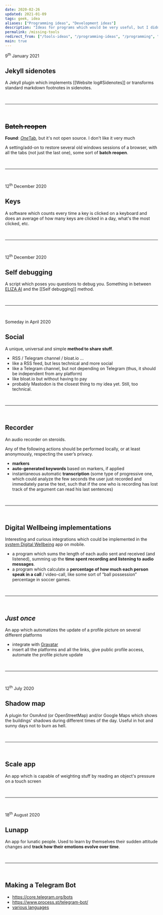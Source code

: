 ```yaml
---
date: 2020-02-26
updated: 2021-01-09
tags: geek, idea
aliases: ["Programming ideas", "Development ideas"]
description: "Ideas for programs which would be very useful, but I didn't find yet"
permalink: /missing-tools
redirect_from: ["/tools-ideas", "/programming-ideas", "/programming", "/development-ideas", "/developing", "/developing-ideas", "/apps-ideas", "/programs", "/ideas", "/missing-apps", "/missing-programs"]
main: true
---
```

<p class="date">9<sup>th</sup> January 2021</p>

## Jekyll sidenotes

A Jekyll plugin which implements [[Website log#Sidenotes]] or transforms standard markdown footnotes in sidenotes.

<br>

***

<br>

## ~~Batch reopen~~

**Found**: [*One*Tab](https://www.one-tab.com/), but it's not open source. I don't like it very much

A setting/add-on to restore several old windows sessions of a browser, with all the tabs (not just the last one), some sort of **batch reopen**.

<br>

***

<br>

<p class="date">12<sup>th</sup> December 2020</p>

## Keys

A software which counts every time a key is clicked on a keyboard and does an average of how many keys are clicked in a day, what's the most clicked, etc.

<br>

***

<br>

<p class="date">12<sup>th</sup> December 2020</p>

## Self debugging

A script which poses you questions to debug you. Something in between [ELIZA AI](http://www.med-ai.com/models/eliza.html "ELIZA is a computer program that emulates a Rogerian psychotherapist") and the [[Self debugging]] method.

<br>

***

<br>

<p class="date">Someday in April 2020</p>

## Social

A unique, universal and simple **method to share stuff**.

- RSS / Telegram channel / bloat.io … 
- like a RSS feed, but less technical and more social
- like a Telegram channel, but not depending on Telegram (thus, it should be independent from any platform)
- like bloat.io but without having to pay
- probably Mastodon is the closest thing to my idea yet. Still, too technical.

<br>

***

<br>

## Recorder

An audio recorder on steroids.

<div class="yellow box">
	Any of the following actions should be performed locally, or at least anonymously, respecting the user’s privacy.
</div>

- **markers**
- **auto-generated keywords** based on markers, if applied
- instantaneous automatic **transcription** (some type of progressive one, which could analyze the few seconds the user just recorded and immediately parse the text, such that if the one who is recording has lost track of the argument can read his last sentences)

<br>

***

<br>

## Digital Wellbeing implementations

Interesting and curious integrations which could be implemented in the [system Digital Wellbeing](https://www.android.com/digital-wellbeing/ "Android Digital Wellbeing") app on mobile.

- a program which sums the length of each audio sent and received (and listened), summing up the **time spent recording and listening to audio messages**.
- a program which calculate a **percentage of how much each person speak in a call** / video-call, like some sort of “ball possession” percentage in soccer games.

<br>

***

<br>

## <cite>Just once</cite>

An app which automatizes the update of a profile picture on several different platforms

- integrate with [Gravatar](https://gravatar.com)
- insert all the platforms and all the links, give public profile access, automate the profile picture update

<br>

***

<br>

<p class="date">12<sup>th</sup> July 2020</p>

## Shadow map

A plugin for OsmAnd (or OpenStreetMap) and/or Google Maps which shows the buildings' shadows during different times of the day. Useful in hot and sunny days not to burn as hell.

<br>

***

<br>

## Scale app

An app which is capable of weighting stuff by reading an object's pressure on a touch screen

<br>

***

<br>

<p class="date">18<sup>th</sup> August 2020</p>

## Lunapp

An app for lunatic people. Used to learn by themselves their sudden attitude changes and **track how their emotions evolve over time**.

<br>

***

<br>

## Making a Telegram Bot

- <https://core.telegram.org/bots>
- <https://www.process.st/telegram-bot/>
- [various languages](https://core.telegram.org/bots/samples)
